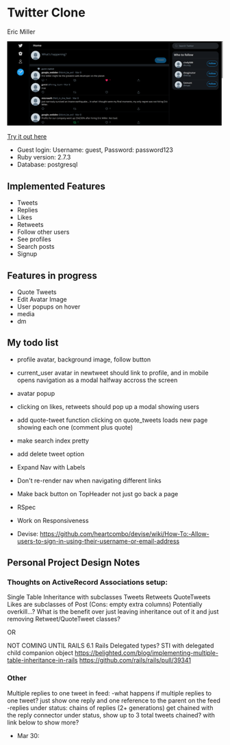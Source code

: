# Twitter Clone

Eric Miller

![Twitter Clone Screenshot](./app/assets/images/twitter.png)

[Try it out here](https://twitter-clone-ericmiller.herokuapp.com/)

- Guest login: Username: guest, Password: password123
- Ruby version: 2.7.3
- Database: postgresql

## Implemented Features

- Tweets
- Replies
- Likes
- Retweets
- Follow other users
- See profiles
- Search posts
- Signup

## Features in progress

- Quote Tweets
- Edit Avatar Image
- User popups on hover
- media
- dm

## My todo list

- profile avatar, background image, follow button

- current_user avatar in newtweet should link to profile, and in mobile opens navigation as a modal halfway accross the screen

- avatar popup

- clicking on likes, retweets should pop up a modal showing users

- add quote-tweet function
  clicking on quote_tweets loads new page showing each one (comment plus quote)

- make search index pretty

- add delete tweet option

- Expand Nav with Labels

- Don't re-render nav when navigating different links

- Make back button on TopHeader not just go back a page

- RSpec

- Work on Responsiveness

- Devise: https://github.com/heartcombo/devise/wiki/How-To:-Allow-users-to-sign-in-using-their-username-or-email-address

## Personal Project Design Notes

### Thoughts on ActiveRecord Associations setup:

Single Table Inheritance with subclasses
Tweets Retweets QuoteTweets Likes are subclasses of Post
(Cons: empty extra columns)
Potentially overkill...?
What is the benefit over just leaving inheritance out of it and just removing Retweet/QuoteTweet classes?

OR

NOT COMING UNTIL RAILS 6.1
Rails Delegated types? STI with delegated child companion object
https://belighted.com/blog/implementing-multiple-table-inheritance-in-rails
https://github.com/rails/rails/pull/39341

### Other

Multiple replies to one tweet in feed:
-what happens if multiple replies to one tweet? just show one reply and one reference to the parent on the feed
-replies under status: chains of replies (2+ generations) get chained with the reply connector under status, show up to 3 total tweets chained? with link below to show more?

- Mar 30:
